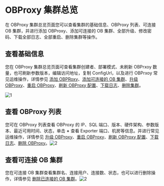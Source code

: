 OBProxy 集群总览 
=================================

在 OBProxy 集群总览页面您可以查看集群的基础信息、OBProxy 列表、可连接 OB 集群，并进行添加 OBProxy、添加可连接的 OB 集群、全部升级、修改密码、下载全部日志、全部重启、删除集群等操作。

查看基础信息 
---------------------------

您在 OBProxy 集群总览页面可查看集群创建者、部署模式、未刷新 OBPrxoy 数量，也可刷新参数版本，编辑访问地址，复制 ConfigUrl，以及进行 OBPrxoy 常见运维操作，详情参见 [添加 OBPRoxy](../../8.obproxy-management/6.add-obproxy.md)、[添加可连接的 OB 集群](../../8.obproxy-management/10.add-a-connectable-ob-cluster.md)、[升级 OBProxy](../../8.obproxy-management/5.upgrade-obproxy.md)、[重启 OBProxy](../../8.obproxy-management/4.restart-obproxy.md)、[刷新 OBProxy 配置](../../8.obproxy-management/7.refresh-obproxy-configuration.md)、[下载日志](../../4.manage-clusters/3.basic-operations/15.download-log.md)、[删除集群](../../4.manage-clusters/3.basic-operations/3.delete-a-cluster.md)。

![1](https://help-static-aliyun-doc.aliyuncs.com/assets/img/zh-CN/5470460261/p265886.png)

查看 OBProxy 列表 
----------------------------------

您可在 OBProxy 列表查看 OBProxy 的 IP、SQL 端口、版本、硬件架构、参数版本、最近可用时间、状态，单击 **+** 查看 Exporter 端口、机房等信息。并进行常见运维操作，详情参见 [升级 OBProxy](../../8.obproxy-management/5.upgrade-obproxy.md)、[重启 OBProxy](../../8.obproxy-management/4.restart-obproxy.md)、[刷新 OBProxy 配置](../../8.obproxy-management/7.refresh-obproxy-configuration.md)、[下载日志](../../4.manage-clusters/3.basic-operations/15.download-log.md)、[删除 OBProxy](../../8.obproxy-management/3.delete-obproxy.md)。![2](https://help-static-aliyun-doc.aliyuncs.com/assets/img/zh-CN/6470460261/p265887.png)

查看可连接 OB 集群 
--------------------------------

您在可连接 OB 集群查看集群名、连接用户、连接数、状态，也可以进行删除操作，详情参见 [删除已连接的 OB 集群](../../8.obproxy-management/14.delete-a-connected-ob-cluster.md)。![2](https://help-static-aliyun-doc.aliyuncs.com/assets/img/zh-CN/6470460261/p265888.png)
